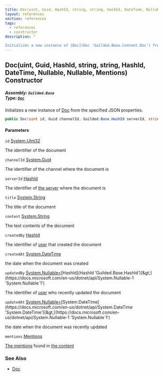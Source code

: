 ```yaml
---
title: Doc(uint, Guid, HashId, string, string, HashId, DateTime, Nullable<HashId>, Nullable<DateTime>, Mentions)
layout: references
section: references
tags:
  - references
  - constructor
description: "

Initializes a new instance of [Doc](Doc 'Guilded.Base.Content.Doc') from the specified JSON properties."
---
```


## Doc(uint, Guid, HashId, string, string, HashId, DateTime, Nullable<HashId>, Nullable<DateTime>, Mentions) Constructor
##### **Assembly:** `Guilded.Base`<br/>**Type:** [`Doc`](Doc 'Guilded.Base.Content.Doc')

Initializes a new instance of [Doc](Doc 'Guilded.Base.Content.Doc') from the specified JSON properties.

```csharp
public Doc(uint id, Guid channelId, Guilded.Base.HashId serverId, string title, string content, Guilded.Base.HashId createdBy, System.DateTime createdAt, System.Nullable<Guilded.Base.HashId> updatedBy=null, System.Nullable<System.DateTime> updatedAt=null, Guilded.Base.Content.Mentions? mentions=null);
```
#### Parameters

<a name='Guilded.Base.Content.Doc.Doc(uint,Guid,Guilded.Base.HashId,string,string,Guilded.Base.HashId,System.DateTime,System.Nullable_Guilded.Base.HashId_,System.Nullable_System.DateTime_,Guilded.Base.Content.Mentions).id'></a>

`id` [System.UInt32](https://docs.microsoft.com/en-us/dotnet/api/System.UInt32 'System.UInt32')

The identifier of the document

<a name='Guilded.Base.Content.Doc.Doc(uint,Guid,Guilded.Base.HashId,string,string,Guilded.Base.HashId,System.DateTime,System.Nullable_Guilded.Base.HashId_,System.Nullable_System.DateTime_,Guilded.Base.Content.Mentions).channelId'></a>

`channelId` [System.Guid](https://docs.microsoft.com/en-us/dotnet/api/System.Guid 'System.Guid')

The identifier of the channel where the document is

<a name='Guilded.Base.Content.Doc.Doc(uint,Guid,Guilded.Base.HashId,string,string,Guilded.Base.HashId,System.DateTime,System.Nullable_Guilded.Base.HashId_,System.Nullable_System.DateTime_,Guilded.Base.Content.Mentions).serverId'></a>

`serverId` [HashId](HashId 'Guilded.Base.HashId')

The identifier of [the server](Server 'Guilded.Base.Servers.Server') where the document is

<a name='Guilded.Base.Content.Doc.Doc(uint,Guid,Guilded.Base.HashId,string,string,Guilded.Base.HashId,System.DateTime,System.Nullable_Guilded.Base.HashId_,System.Nullable_System.DateTime_,Guilded.Base.Content.Mentions).title'></a>

`title` [System.String](https://docs.microsoft.com/en-us/dotnet/api/System.String 'System.String')

The title of the document

<a name='Guilded.Base.Content.Doc.Doc(uint,Guid,Guilded.Base.HashId,string,string,Guilded.Base.HashId,System.DateTime,System.Nullable_Guilded.Base.HashId_,System.Nullable_System.DateTime_,Guilded.Base.Content.Mentions).content'></a>

`content` [System.String](https://docs.microsoft.com/en-us/dotnet/api/System.String 'System.String')

The text contents of the document

<a name='Guilded.Base.Content.Doc.Doc(uint,Guid,Guilded.Base.HashId,string,string,Guilded.Base.HashId,System.DateTime,System.Nullable_Guilded.Base.HashId_,System.Nullable_System.DateTime_,Guilded.Base.Content.Mentions).createdBy'></a>

`createdBy` [HashId](HashId 'Guilded.Base.HashId')

The identifier of [user](User 'Guilded.Base.Users.User') that created the document

<a name='Guilded.Base.Content.Doc.Doc(uint,Guid,Guilded.Base.HashId,string,string,Guilded.Base.HashId,System.DateTime,System.Nullable_Guilded.Base.HashId_,System.Nullable_System.DateTime_,Guilded.Base.Content.Mentions).createdAt'></a>

`createdAt` [System.DateTime](https://docs.microsoft.com/en-us/dotnet/api/System.DateTime 'System.DateTime')

the date when the document was created

<a name='Guilded.Base.Content.Doc.Doc(uint,Guid,Guilded.Base.HashId,string,string,Guilded.Base.HashId,System.DateTime,System.Nullable_Guilded.Base.HashId_,System.Nullable_System.DateTime_,Guilded.Base.Content.Mentions).updatedBy'></a>

`updatedBy` [System.Nullable&lt;](https://docs.microsoft.com/en-us/dotnet/api/System.Nullable-1 'System.Nullable`1')[HashId](HashId 'Guilded.Base.HashId')[&gt;](https://docs.microsoft.com/en-us/dotnet/api/System.Nullable-1 'System.Nullable`1')

The identifier of [user](User 'Guilded.Base.Users.User') who recently updated the document

<a name='Guilded.Base.Content.Doc.Doc(uint,Guid,Guilded.Base.HashId,string,string,Guilded.Base.HashId,System.DateTime,System.Nullable_Guilded.Base.HashId_,System.Nullable_System.DateTime_,Guilded.Base.Content.Mentions).updatedAt'></a>

`updatedAt` [System.Nullable&lt;](https://docs.microsoft.com/en-us/dotnet/api/System.Nullable-1 'System.Nullable`1')[System.DateTime](https://docs.microsoft.com/en-us/dotnet/api/System.DateTime 'System.DateTime')[&gt;](https://docs.microsoft.com/en-us/dotnet/api/System.Nullable-1 'System.Nullable`1')

the date when the document was recently updated

<a name='Guilded.Base.Content.Doc.Doc(uint,Guid,Guilded.Base.HashId,string,string,Guilded.Base.HashId,System.DateTime,System.Nullable_Guilded.Base.HashId_,System.Nullable_System.DateTime_,Guilded.Base.Content.Mentions).mentions'></a>

`mentions` [Mentions](Mentions 'Guilded.Base.Content.Mentions')

[The mentions](Doc.Mentions 'Guilded.Base.Content.Doc.Mentions') found in [the content](Doc.Content 'Guilded.Base.Content.Doc.Content')

### See Also
- [Doc](Doc 'Guilded.Base.Content.Doc')